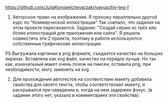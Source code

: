 https://github.com/JuliaKonopelcheva/zakrivayuschiy-teg-f

1. Авторское право на изображения. Я прохожу параллельно другой курс по "Коммерческой иллюстрации"
Так совпало, что задания на этом проекте пересекаются. Задание: "Создай серию из трёх или более иллюстраций для приложения или сайта". Я решила совместить эти 2 проекта, поэтому в работе используются собственные графические иллюстрации.

PS Выгружала картинки в png формате, съедается качество на больших экранах. Вставляла как svg файл, качество на порядок лучше. Но так как, изначальный макет очень похож на пиксеи, оставила png, при необходимости, могу заменить на svg. 

2. Для прохождения автотестов на соответствие макету добавила свойства для своего текста, чтобы соответствовал макету, и раскрывался при наведении и, когда на нем задержен фокус. (в задании этого нет, указала в комментариях эти свойства).

